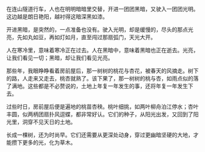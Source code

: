 在连山隧道行车，人也在明明暗暗里交替，开进一团团黑暗，又驶入一团团光明。这边越是朗日艳阳，越衬得这暗深黑如漆。

开进黑暗，是突然的，一点准备也没有。驶入光明，却是缓慢的，尽头的那点光亮，先如丸如豆，再如灯如月，直至闯过那扇弧门，天光大开。

人在寒冷里，意味着寒冷正在过去。人在黑暗中，意味着黑暗也正在逝去。光亮，让我们看见一切；黑暗，却让我们看见光亮。

那些年，我眼睁睁看着房前屋后，那一树树的桃花与杏花，被春天的风摘走。树下的路，人走来又走去，桃杏就熟了。该下果了，那一树树的桃与杏，如雨点似的落了满地。这些都是不必赘说的，土地上年复一年发生的事，还将年复一年发生下去。

过些时日，房前屋后便是遍地的桃苗杏秧。桃叶细挑，如两叶柳舟泊江停水；杏叶丰圆，似两柄团扇扑风逗蝶，都非常好认。它们的种子，从阳光出发，又回到了阳光里，洞穿不见天日的土地。

长成一棵树，还为时尚早。它们还需要从更深处动身，穿过更幽暗坚硬的大地，才能攒下更多的光，化为草木。